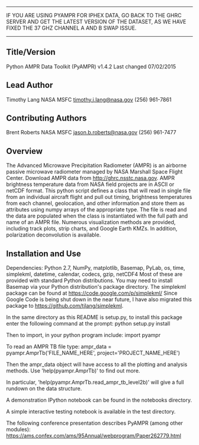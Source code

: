 ***************************
IF YOU ARE USING PYAMPR FOR IPHEX DATA, GO BACK TO THE GHRC SERVER AND GET THE
LATEST VERSION OF THE DATASET, AS WE HAVE FIXED THE 37 GHZ CHANNEL A AND B SWAP ISSUE.
***************************

Title/Version
-------------
Python AMPR Data Toolkit (PyAMPR) v1.4.2
Last changed 07/02/2015


Lead Author
-----------
Timothy Lang
NASA MSFC
timothy.j.lang@nasa.gov
(256) 961-7861


Contributing Authors
--------------------
Brent Roberts
NASA MSFC
jason.b.roberts@nasa.gov
(256) 961-7477


Overview
--------
The Advanced Microwave Precipitation Radiometer (AMPR) is an airborne 
passive microwave radiometer managed by NASA Marshall Space Flight Center.
Download AMPR data from http://ghrc.nsstc.nasa.gov.
AMPR brightness temperature data from NASA field projects
are in ASCII or netCDF format. This python script defines a class that will 
read in single file from an individual aircraft flight and pull out
timing, brightness temperatures from each channel, geolocation, and
other information and store them as attributes using numpy 
arrays of the appropriate type. The file is read and the data are populated when
the class is instantiated with the full path and name of an AMPR file.
Numerous visualization methods are provided, including track plots,
strip charts, and Google Earth KMZs. In addition, polarization
deconvolution is available.


Installation and Use
--------------------
Dependencies: Python 2.7, NumPy, matplotlib, Basemap,
              PyLab, os, time, simplekml, datetime, calendar, 
              codecs, gzip, netCDF4
Most of these are provided with standard Python distributions.
You may need to install Basemap via your Python distribution's
package directory. The simplekml package can be found at 
https://code.google.com/p/simplekml/
Since Google Code is being shut down in the near future, I have also
migrated this package to https://github.com/tjlang/simplekml.

In the same directory as this README is setup.py, to install this
package enter the following command at the prompt:
python setup.py install

Then to import, in your python program include:
import pyampr

To read an AMPR TB file type:
ampr_data = pyampr.AmprTb('FILE_NAME_HERE', project='PROJECT_NAME_HERE')

Then the ampr_data object will have access to all the plotting and analysis 
methods. Use 'help(pyampr.AmprTb)' to find out more.

In particular, 'help(pyampr.AmprTb.read_ampr_tb_level2b)' will give a full 
rundown on the data structure.

A demonstration IPython notebook can be found in the notebooks directory.

A simple interactive testing notebook is available in the test directory.

The following conference presentation describes PyAMPR (among other modules):
https://ams.confex.com/ams/95Annual/webprogram/Paper262779.html

